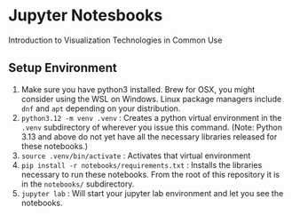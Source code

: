 # Jupyter Notesbooks
Introduction to Visualization Technologies in Common Use

## Setup Environment
1. Make sure you have python3 installed. Brew for OSX, you might consider using the WSL on Windows. Linux package managers include `dnf` and `apt` depending on your distribution. 
2. `python3.12 -m venv .venv` : Creates a python virtual environment in the `.venv` subdirectory of wherever you issue this command. (Note: Python 3.13 and above do not yet have all the necessary libraries released for these notebooks.)
3. `source .venv/bin/activate` : Activates that virtual environment 
4. `pip install -r notebooks/requirements.txt` : Installs the libraries necessary to run these notebooks. From the root of this repository it is in the `notebooks/` subdirectory. 
5. `jupyter lab` : Will start your jupyter lab environment and let you see the notebooks.